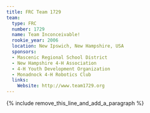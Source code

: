 ```yaml
---
title: FRC Team 1729
team:
  type: FRC
  number: 1729
  name: Team Inconceivable!
  rookie_year: 2006
  location: New Ipswich, New Hampshire, USA
  sponsors:
  - Mascenic Regional School District
  - New Hampshire 4-H Association
  - 4-H Youth Development Organization
  - Monadnock 4-H Robotics Club
  links:
    Website: http://www.team1729.org
---
```


{% include remove_this_line_and_add_a_paragraph %}